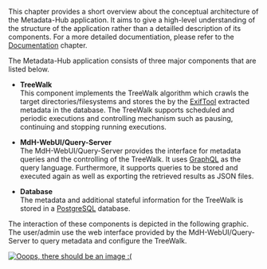 This chapter provides a short overview about the conceptual architecture
of the Metadata-Hub application.
It aims to give a high-level understanding of the structure of the application
rather than a detailled description of its components.
For a more detailed documentiation, please refer to the
[Documentation](https://github.com/amos-project2/metadata-hub/wiki/Documentation)
chapter.

The Metadata-Hub application consists of three major components that are listed
below.

* **TreeWalk**<br>
  This component implements the TreeWalk algorithm which crawls the
  target directories/filesystems and stores the by the
  [ExifTool](https://exiftool.org/) extracted metadata in the database.
  The TreeWalk supports scheduled and periodic executions and controlling
  mechanism such as pausing, continuing and stopping running executions.

* **MdH-WebUI/Query-Server**<br>
  The MdH-WebUI/Query-Server provides the interface for metadata queries and
  the controlling of the TreeWalk.
  It uses [GraphQL](https://graphql.org/) as the query language.
  Furthermore, it supports queries to be stored and executed again as well
  as exporting the retrieved results as JSON files.

* **Database**<br>
  The metadata and additional stateful information for the TreeWalk is stored
  in a [PostgreSQL](https://www.postgresql.org) database.

The interaction of these components is depicted in the following graphic.
The user/admin use the web interface provided by the MdH-WebUI/Query-Server
to query metadata and configure the TreeWalk.

[![Ooops, there should be an image :(](https://raw.githubusercontent.com/amos-project2/metadata-hub/cde5383152db99ee656f34d4170a88311bad3c15/documentation/images/architecture_prev.png)](https://raw.githubusercontent.com/amos-project2/metadata-hub/cde5383152db99ee656f34d4170a88311bad3c15/documentation/images/architecture.png)
